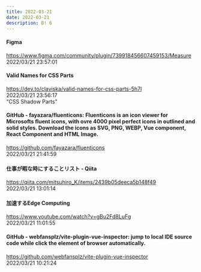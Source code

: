 ```yaml
---
title: 2022-03-21
date: 2022-03-21
description: B! 6
---
```


#### Figma
https://www.figma.com/community/plugin/739918456607459153/Measure<br>
2022/03/21 23:57:01<br>


#### Valid Names for CSS Parts
https://dev.to/claviska/valid-names-for-css-parts-5h7l<br>
2022/03/21 23:56:17<br>
“CSS Shadow Parts”


#### GitHub - fayazara/fluenticons: Fluenticons is an icon viewer for Microsofts fluent icons, with ovre 4000 pixel perfect icons in outlined and solid styles. Download the icons as SVG, PNG, WEBP, Vue component, React Component and HTML Image.
https://github.com/fayazara/fluenticons<br>
2022/03/21 21:41:59<br>


#### 仕事が暇な時にすることリスト - Qiita
https://qiita.com/mitsuhiro_K/items/2439b05deeca5b148f49<br>
2022/03/21 13:01:14<br>


#### 加速するEdge Computing
https://www.youtube.com/watch?v=gBu2Fd8LuFg<br>
2022/03/21 11:01:55<br>


#### GitHub - webfansplz/vite-plugin-vue-inspector: jump to local IDE source code while click the element of browser automatically.
https://github.com/webfansplz/vite-plugin-vue-inspector<br>
2022/03/21 10:21:24<br>


